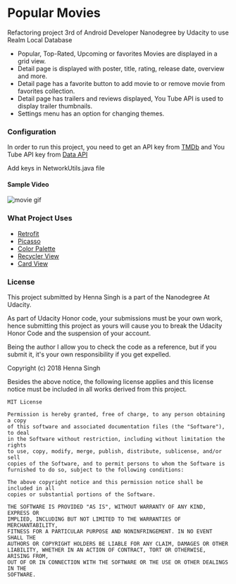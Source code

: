 # Popular Movies 

Refactoring project 3rd of Android Developer Nanodegree by Udacity to use Realm Local Database 

- Popular, Top-Rated, Upcoming or favorites Movies are displayed in a grid view.
- Detail page is displayed with poster, title, rating, release date, overview and more.
- Detail page has a favorite button to add movie to or remove movie from favorites collection.
- Detail page has trailers and reviews displayed, You Tube API is used to display trailer thumbnails.
- Settings menu has an option for changing themes.

### Configuration 
In order to run this project, you need to get an API key from [TMDb](https://developers.themoviedb.org/3/discover/movie-discover) and You Tube API key from [Data API](https://developers.google.com/youtube/v3/getting-started)

Add keys in NetworkUtils.java file

#### Sample Video
![movie gif](/assets/movie_stage2.gif)

### What Project Uses

- [Retrofit](https://github.com/square/retrofit)
- [Picasso](https://github.com/square/picasso)
- [Color Palette](https://developer.android.com/training/material/palette-colors)
- [Recycler View](https://developer.android.com/guide/topics/ui/layout/recyclerview)
- [Card View](https://developer.android.com/guide/topics/ui/layout/cardview)


### License

This project submitted by Henna Singh is a part of the Nanodegree At Udacity.

As part of Udacity Honor code, your submissions must be your own work, hence
submitting this project as yours will cause you to break the Udacity Honor Code
and the suspension of your account.

Being the author I allow you to check the code as a reference, but if
you submit it, it's your own responsibility if you get expelled.

Copyright (c) 2018 Henna Singh

Besides the above notice, the following license applies and this license notice
must be included in all works derived from this project.
```
MIT License

Permission is hereby granted, free of charge, to any person obtaining a copy
of this software and associated documentation files (the "Software"), to deal
in the Software without restriction, including without limitation the rights
to use, copy, modify, merge, publish, distribute, sublicense, and/or sell
copies of the Software, and to permit persons to whom the Software is
furnished to do so, subject to the following conditions:

The above copyright notice and this permission notice shall be included in all
copies or substantial portions of the Software.

THE SOFTWARE IS PROVIDED "AS IS", WITHOUT WARRANTY OF ANY KIND, EXPRESS OR
IMPLIED, INCLUDING BUT NOT LIMITED TO THE WARRANTIES OF MERCHANTABILITY,
FITNESS FOR A PARTICULAR PURPOSE AND NONINFRINGEMENT. IN NO EVENT SHALL THE
AUTHORS OR COPYRIGHT HOLDERS BE LIABLE FOR ANY CLAIM, DAMAGES OR OTHER
LIABILITY, WHETHER IN AN ACTION OF CONTRACT, TORT OR OTHERWISE, ARISING FROM,
OUT OF OR IN CONNECTION WITH THE SOFTWARE OR THE USE OR OTHER DEALINGS IN THE
SOFTWARE.
```
